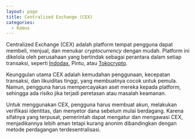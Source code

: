 ```yaml
---
layout: page
title: Centralized Exchange (CEX)
categories:
  - Kamus
---
```


Centralized Exchange (CEX) adalah platform tempat pengguna dapat membeli, menjual, dan menukar *cryptocurrency* dengan mudah. Platform ini dikelola oleh perusahaan yang bertindak sebagai perantara dalam setiap transaksi, seperti [Indodax](https://indodax.com/ref/yusyulianto/1), Pintu, atau [Tokocrypto](https://www.tokocrypto.com/account/signup?ref=PROFESOR).

Keunggulan utama CEX adalah kemudahan penggunaan, kecepatan transaksi, dan likuiditas tinggi, yang membuatnya cocok untuk pemula. Namun, pengguna harus mempercayakan aset mereka kepada platform, sehingga ada risiko jika terjadi peretasan atau masalah keamanan.

Untuk menggunakan CEX, pengguna harus membuat akun, melakukan verifikasi identitas, dan menyetor dana sebelum mulai berdagang. Karena sifatnya yang terpusat, pemerintah dapat mengatur dan mengawasi CEX, menjadikannya lebih aman tetapi kurang anonim dibandingkan dengan metode perdagangan terdesentralisasi.